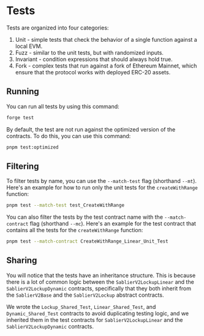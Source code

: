 # Tests

Tests are organized into four categories:

1. Unit - simple tests that check the behavior of a single function against a local EVM.
2. Fuzz - similar to the unit tests, but with randomized inputs.
3. Invariant - condition expressions that should always hold true.
4. Fork - complex tests that run against a fork of Ethereum Mainnet, which ensure that the protocol works with deployed
   ERC-20 assets.

## Running

You can run all tests by using this command:

```sh
forge test
```

By default, the test are not run against the optimized version of the contracts. To do this, you can use this command:

```sh
pnpm test:optimized
```

## Filtering

To filter tests by name, you can use the `--match-test` flag (shorthand `--mt`). Here's an example for how to run only
the unit tests for the `createWithRange` function:

```sh
pnpm test --match-test test_CreateWithRange
```

You can also filter the tests by the test contract name with the `--match-contract` flag (shorthand `--mc`). Here's an
example for the test contract that contains all the tests for the `createWithRange` function:

```sh
pnpm test --match-contract CreateWithRange_Linear_Unit_Test
```

## Sharing

You will notice that the tests have an inheritance structure. This is because there is a lot of common logic between the
`SablierV2LockupLinear` and the `SablierV2LockupDynamic` contracts, specifically that they both inherit from the
`SablierV2Base` and the `SablierV2Lockup` abstract contracts.

We wrote the `Lockup_Shared_Test`, `Linear_Shared_Test`, and `Dynamic_Shared_Test` contracts to avoid duplicating
testing logic, and we inherited them in the test contracts for `SablierV2LockupLinear` and the `SablierV2LockupDynamic`
contracts.
